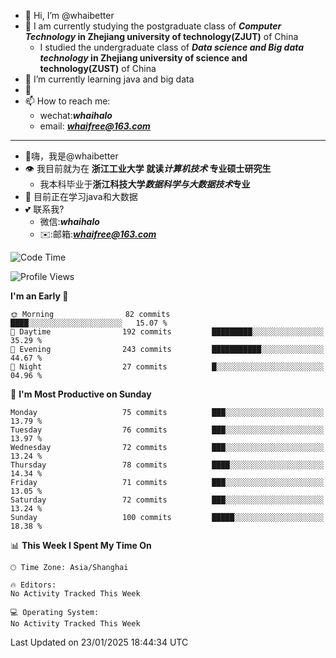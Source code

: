 - 👋 Hi, I’m @whaibetter
- 👀 I am currently studying the postgraduate class of ***Computer Technology* in Zhejiang university of technology(ZJUT)** of China
  -  I studied the undergraduate class of ***Data science and Big data technology* in Zhejiang university of science and technology(ZUST)** of China
- 🌱 I’m currently learning java and big data
- 💞️ 
- 📫 How to reach me: 
  - wechat:***whaihalo***
  - email: ***whaifree@163.com***
 ------------------------
- 👋嗨，我是@whaibetter
- 👁 我目前就为在 **浙江工业大学 就读*计算机技术* 专业硕士研究生**
  - 我本科毕业于**浙江科技大学*数据科学与大数据技术*专业**
- 🌴 目前正在学习java和大数据
- 💕 联系我?
  - 微信:***whaihalo***
  - ✉️:邮箱:***whaifree@163.com***

<!--START_SECTION:waka-->
![Code Time](http://img.shields.io/badge/Code%20Time-665%20hrs%202%20mins-blue)

![Profile Views](http://img.shields.io/badge/Profile%20Views-0-blue)

**I'm an Early 🐤** 

```text
🌞 Morning                82 commits          ████░░░░░░░░░░░░░░░░░░░░░   15.07 % 
🌆 Daytime                192 commits         █████████░░░░░░░░░░░░░░░░   35.29 % 
🌃 Evening                243 commits         ███████████░░░░░░░░░░░░░░   44.67 % 
🌙 Night                  27 commits          █░░░░░░░░░░░░░░░░░░░░░░░░   04.96 % 
```
📅 **I'm Most Productive on Sunday** 

```text
Monday                   75 commits          ███░░░░░░░░░░░░░░░░░░░░░░   13.79 % 
Tuesday                  76 commits          ███░░░░░░░░░░░░░░░░░░░░░░   13.97 % 
Wednesday                72 commits          ███░░░░░░░░░░░░░░░░░░░░░░   13.24 % 
Thursday                 78 commits          ████░░░░░░░░░░░░░░░░░░░░░   14.34 % 
Friday                   71 commits          ███░░░░░░░░░░░░░░░░░░░░░░   13.05 % 
Saturday                 72 commits          ███░░░░░░░░░░░░░░░░░░░░░░   13.24 % 
Sunday                   100 commits         █████░░░░░░░░░░░░░░░░░░░░   18.38 % 
```


📊 **This Week I Spent My Time On** 

```text
🕑︎ Time Zone: Asia/Shanghai

🔥 Editors: 
No Activity Tracked This Week

💻 Operating System: 
No Activity Tracked This Week
```


 Last Updated on 23/01/2025 18:44:34 UTC
<!--END_SECTION:waka-->
